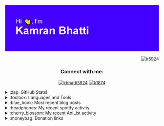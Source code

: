 <img src="https://raw.githubusercontent.com/k5924/k5924/main/header.png">

<p align="right"> <img src="https://komarev.com/ghpvc/?username=k5924&label=Visitors&color=3700ff&style=flat-square" alt="k5924" /> </p>

<h3 align="center">Connect with me:</h3>
<p align="center">
<a
 href="https://linkedin.com/in/kbhatti5924" target="blank"><img 
align="center" 
src="https://img.shields.io/badge/LinkedIn-0077B5?style=for-the-badge&logo=linkedin&logoColor=white"
 alt="kbhatti5924" /></a>
<a 
href="https://www.hackerrank.com/k1874" target="blank"><img 
align="center" 
src="https://img.shields.io/badge/-Hackerrank-2EC866?style=for-the-badge&logo=HackerRank&logoColor=white"
 alt="k1874"/></a></p>

<details>
 <summary>:zap: GitHub Stats!</summary>
<!--START_SECTION:waka-->
📊 **This Week I Spent My Time On** 

```text
⌚︎ Time Zone: Europe/London

💬 Programming Languages: 
Dart                     5 hrs 38 mins       ████████░░░░░░░░░░░░░░░░░   34.99% 
C                        3 hrs 28 mins       █████░░░░░░░░░░░░░░░░░░░░   21.53% 
Python                   3 hrs 1 min         ████░░░░░░░░░░░░░░░░░░░░░   18.71% 
Markdown                 1 hr 37 mins        ██░░░░░░░░░░░░░░░░░░░░░░░   10.08% 
YAML                     30 mins             ░░░░░░░░░░░░░░░░░░░░░░░░░   3.18%

🔥 Editors: 
VS Code                  16 hrs 8 mins       █████████████████████████   100.0%

🐱‍💻 Projects: 
VICE_CHESS_ENGINE        3 hrs 38 mins       █████░░░░░░░░░░░░░░░░░░░░   22.58% 
croydon_bins             3 hrs 13 mins       █████░░░░░░░░░░░░░░░░░░░░   19.99% 
bloc_counter             1 hr 24 mins        ██░░░░░░░░░░░░░░░░░░░░░░░   8.71% 
stockPredictor           1 hr 23 mins        ██░░░░░░░░░░░░░░░░░░░░░░░   8.6% 
urlshortner              1 hr 21 mins        ██░░░░░░░░░░░░░░░░░░░░░░░   8.45%

💻 Operating System: 
Windows                  16 hrs 8 mins       █████████████████████████   100.0%

```

**I Mostly Code in Python** 

```text
Python                   4 repos             ██████░░░░░░░░░░░░░░░░░░░   25.0% 
Java                     3 repos             ████░░░░░░░░░░░░░░░░░░░░░   18.75% 
JavaScript               2 repos             ███░░░░░░░░░░░░░░░░░░░░░░   12.5% 
HTML                     2 repos             ███░░░░░░░░░░░░░░░░░░░░░░   12.5% 
Jupyter Notebook         1 repo              █░░░░░░░░░░░░░░░░░░░░░░░░   6.25%

```



 Last Updated on 17/09/2021
<!--END_SECTION:waka-->
</details>

<details>
<summary>:toolbox: Languages and Tools</summary><br>
<p align="center"> <a href="https://www.cprogramming.com/" target="_blank"> <img src="https://raw.githubusercontent.com/devicons/devicon/master/icons/c/c-original.svg" alt="c" width="40" height="40"/> </a> <a href="https://dart.dev" target="_blank"> <img src="https://www.vectorlogo.zone/logos/dartlang/dartlang-icon.svg" alt="dart" width="40" height="40"/> </a> <a href="https://www.djangoproject.com/" target="_blank"> <img src="https://raw.githubusercontent.com/devicons/devicon/master/icons/django/django-original.svg" alt="django" width="40" height="40"/> </a> <a href="https://firebase.google.com/" target="_blank"> <img src="https://www.vectorlogo.zone/logos/firebase/firebase-icon.svg" alt="firebase" width="40" height="40"/> </a> <a href="https://flutter.dev" target="_blank"> <img src="https://www.vectorlogo.zone/logos/flutterio/flutterio-icon.svg" alt="flutter" width="40" height="40"/> </a> <a href="https://git-scm.com/" target="_blank"> <img src="https://www.vectorlogo.zone/logos/git-scm/git-scm-icon.svg" alt="git" width="40" height="40"/> </a> <a href="https://heroku.com" target="_blank"> <img src="https://www.vectorlogo.zone/logos/heroku/heroku-icon.svg" alt="heroku" width="40" height="40"/> </a> <a href="https://gohugo.io/" target="_blank"> <img src="https://api.iconify.design/logos-hugo.svg" alt="hugo" width="40" height="40"/> </a> <a href="https://www.java.com" target="_blank"> <img src="https://raw.githubusercontent.com/devicons/devicon/master/icons/java/java-original.svg" alt="java" width="40" height="40"/> </a> <a href="https://www.linux.org/" target="_blank"> <img src="https://raw.githubusercontent.com/devicons/devicon/master/icons/linux/linux-original.svg" alt="linux" width="40" height="40"/> </a> <a href="https://www.microsoft.com/en-us/sql-server" target="_blank"> <img src="https://www.svgrepo.com/show/303229/microsoft-sql-server-logo.svg" alt="mssql" width="40" height="40"/> </a> <a href="https://www.mysql.com/" target="_blank"> <img src="https://raw.githubusercontent.com/devicons/devicon/master/icons/mysql/mysql-original-wordmark.svg" alt="mysql" width="40" height="40"/> </a> <a href="https://www.python.org" target="_blank"> <img src="https://raw.githubusercontent.com/devicons/devicon/master/icons/python/python-original.svg" alt="python" width="40" height="40"/> </a> <a href="https://www.qt.io/" target="_blank"> <img src="https://upload.wikimedia.org/wikipedia/commons/0/0b/Qt_logo_2016.svg" alt="qt" width="40" height="40"/> </a> <a href="https://www.sqlite.org/" target="_blank"> <img src="https://www.vectorlogo.zone/logos/sqlite/sqlite-icon.svg" alt="sqlite" width="40" height="40"/> </a> <a href="https://www.adobe.com/products/xd.html" target="_blank"> <img src="https://cdn.worldvectorlogo.com/logos/adobe-xd.svg" alt="xd" width="40" height="40"/> </a> </p>
 </details>
 
<details>
<summary>:blue_book: Most recent blog posts</summary>
<!-- BLOG-POST-LIST:START --><table><tr>
<td><a href="https://k5924.github.io/p/vice-chess-engine/">VICE Chess Engine</a><br/>Sun Sep 12 2021 12:09 AM</td></tr></table>
<table><tr>
<td><a href="https://k5924.github.io/p/tictactoe/">TicTacToe</a><br/>Sun Sep 12 2021 12:04 AM</td></tr></table>
<table><tr>
<td><a href="https://k5924.github.io/p/image-processor/">Image Processor</a><br/>Sat Sep 11 2021 11:59 PM</td></tr></table>
<table><tr>
<td><a href="https://k5924.github.io/p/sudoku-solver/">Sudoku Solver</a><br/>Sat Sep 11 2021 11:55 PM</td></tr></table>
<!-- BLOG-POST-LIST:END -->
</details>

<details>
 <summary>:headphones: My recent spotify activity</summary>
 <table> 
  <tr>
  <td>
      
&nbsp; <br> [![Spotify](https://novatorem-k5924.vercel.app/api/spotify)](https://open.spotify.com/user/kamranbhatti03072001)

  </td>
  </table>
</details> 

<details>
 <summary>:cherry_blossom: My recent AniList activity</summary>

<!-- ANILIST_ACTIVITY:start -->

-   📖 Read chapter 53 - 55 of [Lout of Count’s Family](https://anilist.co/manga/123573) (16:35, 17 September 2021)
-   📖 Read chapter 28 - 29 of [Chikan Saresou ni Natteiru S-kyuu Bishoujo wo Tasuketara Tonari no Seki no Osananajimi datta](https://anilist.co/manga/125280) (14:51, 17 September 2021)
-   📖 Read chapter 75 - 77 of [Shark](https://anilist.co/manga/131468) (14:29, 17 September 2021)
-   📖 Read chapter 44 of [Kaiju No.8](https://anilist.co/manga/120760) (14:26, 17 September 2021)
-   📖 Read chapter 37 - 38 of [Record of Wortenia War](https://anilist.co/manga/98822) (12:11, 17 September 2021)

<!-- ANILIST_ACTIVITY:end -->

</details>
 
<details> 
<summary>:moneybag: Donation links</summary>
 
[![buymeacoffee](https://img.shields.io/badge/Buy_Me_A_Coffee-FFDD00?style=for-the-badge&logo=buy-me-a-coffee&logoColor=black)](https://www.buymeacoffee.com/k5924)
 [![ko-fi](	https://img.shields.io/badge/Ko--fi-F16061?style=for-the-badge&logo=ko-fi&logoColor=white)](https://ko-fi.com/P5P12XM2D)
 [![liberapay](https://img.shields.io/badge/Liberapay-F6C915?style=for-the-badge&logo=liberapay&logoColor=black)](https://liberapay.com/k5924)
[![github-sponsors](https://img.shields.io/badge/sponsor-30363D?style=for-the-badge&logo=GitHub-Sponsors&logoColor=#white)](https://github.com/sponsors/k5924)

</details>




